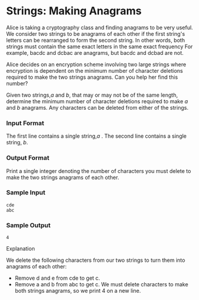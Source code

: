 # Strings: Making Anagrams

Alice is taking a cryptography class and finding anagrams to be very useful. We consider two strings to be anagrams of each other if the first string's letters can be rearranged to form the second string. In other words, both strings must contain the same exact letters in the same exact frequency For example, bacdc and dcbac are anagrams, but bacdc and dcbad are not.

Alice decides on an encryption scheme involving two large strings where encryption is dependent on the minimum number of character deletions required to make the two strings anagrams. Can you help her find this number?

Given two strings,*a* and *b*, that may or may not be of the same length, determine the minimum number of character deletions required to make *a* and *b* anagrams. Any characters can be deleted from either of the strings.

### Input Format

The first line contains a single string,*a* . 
The second line contains a single string, *b*.

### Output Format

Print a single integer denoting the number of characters you must delete to make the two strings anagrams of each other.

### Sample Input
```
cde
abc
```

### Sample Output
```
4
```

Explanation

We delete the following characters from our two strings to turn them into anagrams of each other:

* Remove d and e from cde to get c.
* Remove a and b from abc to get c.
We must delete  characters to make both strings anagrams, so we print 4 on a new line.
